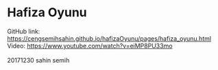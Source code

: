 # Hafiza Oyunu

GitHub link: https://cengsemihsahin.github.io/hafizaOyunu/pages/hafiza_oyunu.html<br>
Video: https://www.youtube.com/watch?v=eiMP8PU33mo<br><br>
20171230 sahin semih
